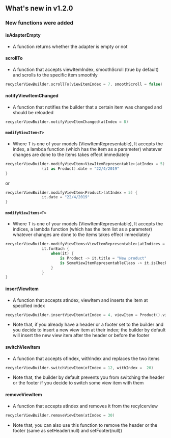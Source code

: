 ## What's new in v1.2.0

### New functions were added


####  isAdapterEmpty
* A function returns whether the adapter is empty or not


####  scrollTo
* A function that accepts viewItemIndex, smoothScroll (true by default) and scrolls to the specific item smoothly
```kotlin
recyclerViewBuilder.scrollTo(viewItemIndex = 7, smoothScroll = false)
```


####  notifyViewItemChanged
* A function that notifies the builder that a certain item was changed and should be reloaded
```kotlin
recyclerViewBuilder.notifyViewItemChanged(atIndex = 8)
```



####  `modifyViewItem<T>`
* Where T is one of your models (ViewItemRepresentable), It accepts the index, a lambda function (which has the item as a parameter) whatever changes are done to the items takes effect immediately
```kotlin
recyclerViewBuilder.modifyViewItem<ViewItemRepresentable>(atIndex = 5) {
                (it as Product).date = "22/4/2019"
}
```
or
```kotlin
recyclerViewBuilder.modifyViewItem<Product>(atIndex = 5) {
                it.date = "22/4/2019"
}
```



####  `modifyViewItems<T>`
* Where T is one of your models (ViewItemRepresentable), It accepts the indices, a lambda function (which has the item list as a parameter) whatever changes are done to the items takes effect immediately
```kotlin
recyclerViewBuilder.modifyViewItems<ViewItemRepresentable>(atIndices = 4, 13, 20) {
                it.forEach {
                    when(it) {
                        is Product -> it.title = "New product"
                        is SomeViewItemRepresentableClass -> it.isChecked = true //for example
                    }
                }
}
```



####  insertViewItem
* A function that accepts atIndex, viewItem and inserts the item at specified index
```kotlin
recyclerViewBuilder.insertViewItem(atIndex = 4, viewItem = Product().viewItem)
```
* Note that, if you already have a header or a footer set to the builder and you decide to insert a new view item at their index; the builder by default will insert the new view item after the header or before the footer



####  switchViewItem
* A function that accepts ofIndex, withIndex and replaces the two items
```kotlin
recyclerViewBuilder.switchViewItem(ofIndex = 12, withIndex =  20)
```
* Note that, the builder by default prevents you from switching the header or the footer if you decide to switch some view item with them



####  removeViewItem
* A function that accepts atIndex and removes it from the recylcerview
```kotlin
recyclerViewBuilder.removeViewItem(atIndex = 30)
```
* Note that, you can also use this function to remove the header or the footer (same as setHeader(null) and setFooter(null))
